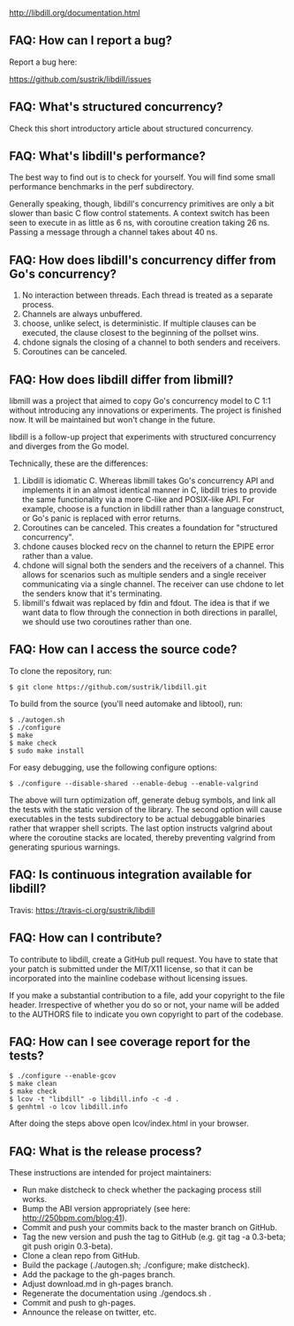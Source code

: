 http://libdill.org/documentation.html

FAQ: How can I report a bug?
----------------------------
Report a bug here:

https://github.com/sustrik/libdill/issues

FAQ: What's structured concurrency?
-----------------------------------
Check this short introductory article about structured concurrency.

FAQ: What's libdill's performance?
----------------------------------
The best way to find out is to check for yourself. You will find some small performance benchmarks in the perf subdirectory.

Generally speaking, though, libdill's concurrency primitives are only a bit slower than basic C flow control statements. A context switch has been seen to execute in as little as 6 ns, with coroutine creation taking 26 ns. Passing a message through a channel takes about 40 ns.

FAQ: How does libdill's concurrency differ from Go's concurrency?
-----------------------------------------------------------------
1. No interaction between threads. Each thread is treated as a separate process.
2. Channels are always unbuffered.
3. choose, unlike select, is deterministic. If multiple clauses can be executed, the clause closest to the beginning of the pollset wins.
4. chdone signals the closing of a channel to both senders and receivers.
5. Coroutines can be canceled.

FAQ: How does libdill differ from libmill?
------------------------------------------
libmill was a project that aimed to copy Go's concurrency model to C 1:1 without introducing any innovations or experiments. The project is finished now. It will be maintained but won't change in the future.

libdill is a follow-up project that experiments with structured concurrency and diverges from the Go model.

Technically, these are the differences:

1. Libdill is idiomatic C. Whereas libmill takes Go's concurrency API and implements it in an almost identical manner in C, libdill tries to provide the same functionality via a more C-like and POSIX-like API. For example, choose is a function in libdill rather than a language construct, or Go's panic is replaced with error returns.
2. Coroutines can be canceled. This creates a foundation for "structured concurrency".
3. chdone causes blocked recv on the channel to return the EPIPE error rather than a value.
4. chdone will signal both the senders and the receivers of a channel. This allows for scenarios such as multiple senders and a single receiver communicating via a single channel. The receiver can use chdone to let the senders know that it's terminating.
5. libmill's fdwait was replaced by fdin and fdout. The idea is that if we want data to flow through the connection in both directions in parallel, we should use two coroutines rather than one.

FAQ: How can I access the source code?
--------------------------------------
To clone the repository, run:

```
$ git clone https://github.com/sustrik/libdill.git
```

To build from the source (you'll need automake and libtool), run:

```
$ ./autogen.sh
$ ./configure
$ make
$ make check
$ sudo make install
```

For easy debugging, use the following configure options:

```
$ ./configure --disable-shared --enable-debug --enable-valgrind
```

The above will turn optimization off, generate debug symbols, and link all the tests with the static version of the library. The second option will cause executables in the tests subdirectory to be actual debuggable binaries rather that wrapper shell scripts. The last option instructs valgrind about where the coroutine stacks are located, thereby preventing valgrind from generating spurious warnings.

FAQ: Is continuous integration available for libdill?
-----------------------------------------------------
Travis: https://travis-ci.org/sustrik/libdill

FAQ: How can I contribute?
--------------------------
To contribute to libdill, create a GitHub pull request. You have to state that your patch is submitted under the MIT/X11 license, so that it can be incorporated into the mainline codebase without licensing issues.

If you make a substantial contribution to a file, add your copyright to the file header. Irrespective of whether you do so or not, your name will be added to the AUTHORS file to indicate you own copyright to part of the codebase.

FAQ: How can I see coverage report for the tests?
-------------------------------------------------

```
$ ./configure --enable-gcov
$ make clean
$ make check
$ lcov -t "libdill" -o libdill.info -c -d .
$ genhtml -o lcov libdill.info
```

After doing the steps above open lcov/index.html in your browser.

FAQ: What is the release process?
---------------------------------
These instructions are intended for project maintainers:

- Run make distcheck to check whether the packaging process still works.
- Bump the ABI version appropriately (see here: http://250bpm.com/blog:41).
- Commit and push your commits back to the master branch on GitHub.
- Tag the new version and push the tag to GitHub (e.g. git tag -a 0.3-beta; git push origin 0.3-beta).
- Clone a clean repo from GitHub.
- Build the package (./autogen.sh; ./configure; make distcheck).
- Add the package to the gh-pages branch.
- Adjust download.md in gh-pages branch.
- Regenerate the documentation using ./gendocs.sh <version-number>.
- Commit and push to gh-pages.
- Announce the release on twitter, etc.
